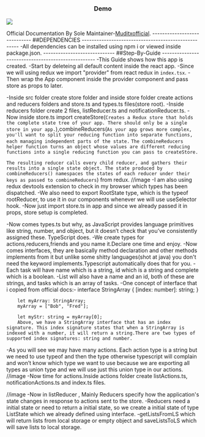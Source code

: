 <h3 align="center">Demo</h3>
<div>
<img src="https://user-images.githubusercontent.com/73810565/110661504-a4137100-81ea-11eb-91ab-ff6ba7fad299.gif"/>
</div>        


Official Documentation By Sole Maintainer-[Muditxofficial](https://github.com/Muditxofficial).
----------------------------- ##DEPENDENCIES ----------------------------------------------------
-All dependencies can be installed using npm i or viewed inside package.json.
----------------------------- ##Step-By-Guide ---------------------------------------------------
-This Guide shows how this app is created.
-Start by deleteing all default content inside the react app.
-Since we will using redux we import "provider" from react redux in `index.tsx`.
-Then wrap the App component inside the provider component and pass store as props to later.

-Inside src folder create store folder and inside store folder create actions and reducers folders and store.ts and types.ts files(store root).
-Inside reducers folder create 2 files, listReducer.ts and notificationReducer.ts.
-Now inside store.ts import createStore(`Creates a Redux store that holds the complete state tree of your app. There should only be a single store in your app.`),combineReducers(`As your app grows more complex, you'll want to split your reducing function into separate functions, each managing independent parts of the state.`
`The combineReducers helper function turns an object whose values are different reducing functions into a single reducing function you can pass to createStore.`

`The resulting reducer calls every child reducer, and gathers their results into a single state object. The state produced by combineReducers() namespaces the states of each reducer under their keys as passed to combineReducers`) from redux.
//image
-I am also using redux devtools extension to check in my browser which types has been dispatched.
-We also need to export RootState type, which is the typeof rootReducer, to use it in our components whenever we will use useSelector hook.
-Now just import store.ts in app and since we already passed it in props, store setup is completed.

-Now comes types.ts but why, as JavaScript provides language primitives like string, number, and object, but it doesn’t check that you’ve consistently assigned these. TypeScript does.
-We create types for actions,reducers,friends and you name it.Declare one time and enjoy.
-Now comes interfaces, they are basically method declaration and other methods implements from it but unlike some shitty languages(shot at java) you don't need the keyword implements.Typescript automatically does that for you.
-Each task will have name which is a string, id which is a string and complete which is a boolean.
-List will also have a name and an id, both of these are strings, and tasks which is an array of tasks.
-One concept of interface that i copied from official docs:-
interface StringArray {
[index: number]: string;
}

        let myArray: StringArray;
        myArray = ["Bob", "Fred"];

        let myStr: string = myArray[0];
        Above, we have a StringArray interface that has an index signature. This index signature states that when a StringArray is indexed with a number, it will return a string.There are two types of supported index signatures: string and number.

-As you will see we may have many actions. Each action type is a string but we need to use typeof and then the type otherwise typescript will complain and won’t know which type we want to use because we are exporting all types as union type and we will use just this union type in our actions.
//image
-Now time for actions.Inside actions folder create listActions.ts, notificationActions.ts and index.ts files.

//image
-Now in listReducer , Mainly Reducers specify how the application's state changes in response to actions sent to the store.
-Reducers need a initial state or need to return a initial state, so we create a initial state of type ListState which we already defined using interface.
-getListsFromLS which will return lists from local storage or empty object and saveListsToLS which will save lists to local storage.
